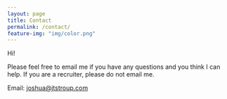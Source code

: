 ```yaml
---
layout: page
title: Contact
permalink: /contact/
feature-img: "img/color.png"
---
```


Hi!

Please feel free to email me if you have any questions and you think I can help. If you are a recruiter, please do not email me. 

Email: joshua@jtstroup.com
